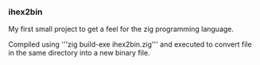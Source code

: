  ### ihex2bin

My first small project to get a feel for the zig programming language.

Compiled using  '''zig build-exe ihex2bin.zig''' and executed to convert file in the same directory into a new binary file.
